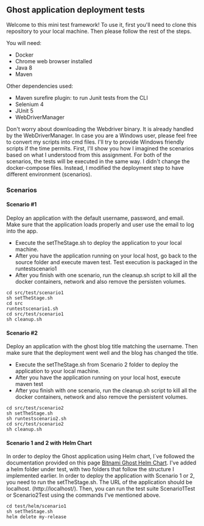## Ghost application deployment tests

Welcome to this mini test framework! To use it, first you'll need to clone this repository to your local machine. Then please follow the rest of the steps.

You will need:
* Docker 
* Chrome web browser installed
* Java 8
* Maven

Other dependencies used:

* Maven surefire plugin: to run Junit tests from the CLI
* Selenium 4
* JUnit 5
* WebDriverManager

Don't worry about downloading the Webdriver binary. It is already handled by the WebDriverManager.
In case you are a Windows user, please feel free to convert my scripts into cmd files. I'll try to provide Windows friendly scripts if the time permits.
First, I'll show you how I imagined the scenarios based on what I understood from this assignment.
For both of the scenarios, the tests will be executed in the same way.
I didn't change the docker-compose files. Instead, I modified the deployment step to have different environment (scenarios).

### Scenarios

#### Scenario #1
Deploy an application with the default username, password, and email. Make sure that the application loads properly and user use the email to log into the app. 

* Execute the setTheStage.sh to deploy the application to your local machine.
* After you have the application running on your local host, go back to the source folder and execute maven test. Test execution is packaged in the runtestscenario1
* After you finish with one scenario, run the cleanup.sh script to kill all the docker containers, network and also remove the persisten volumes.

```
cd src/test/scenario1
sh setTheStage.sh
cd src
runtestscenario1.sh
cd src/test/scenario1
sh cleanup.sh
```

#### Scenario #2
Deploy an application with the ghost blog title matching the username. Then make sure that the deployment went well and the blog has changed the title.

* Execute the setTheStage.sh from Scenario 2 folder to deploy the application to your local machine.
* After you have the application running on your local host, execute maven test
* After you finish with one scenario, run the cleanup.sh script to kill all the docker containers, network and also remove the persistent volumes.

```
cd src/test/scenario2
sh setTheStage.sh
sh runtestscenario2.sh
cd src/test/scenario2
sh cleanup.sh
```

#### Scenario 1 and 2 with Helm Chart

In order to deploy the Ghost application using Helm chart, I´ve followed the documentation provided on this page [Bitnami Ghost Helm Chart](https://github.com/bitnami/charts/tree/master/bitnami/ghost).
I've added a helm folder under test, with two folders that follow the structure I implemented earlier. 
In order to deploy the application with Scenario 1 or 2, you need to run the setTheStage.sh.
The URL of the application should be localhost. (http://localhost/).
Then, you can run the test suite Scenario1Test or Scenario2Test using the commands I've mentioned above.

```
cd test/helm/scenario1
sh setTheStage.sh
helm delete my-release
```
